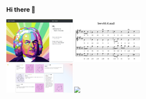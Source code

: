 ### Hi there 👋
<img src="https://github.com/matiasnm/bachChorale/blob/main/readme.png" width="35%" hight="35%"></img>
<img src="https://github.com/matiasnm/voiceCipher/blob/main/bwv666-example.png" width="35%" hight="35%"></img>
<img src="https://github.com/matiasnm/network/blob/main/README.png" width="35%" hight="35%"></img>
<img src="https://github.com/matiasnm/orchestrationChart/blob/master/README.png" width="35%" hight="35%"></img>
<!--
**matiasnm/matiasnm** is a ✨ _special_ ✨ repository because its `README.md` (this file) appears on your GitHub profile.

Here are some ideas to get you started:

- 🔭 I’m currently working on ...
- 🌱 I’m currently learning ...
- 👯 I’m looking to collaborate on ...
- 🤔 I’m looking for help with ...
- 💬 Ask me about ...
- 📫 How to reach me: ...
- 😄 Pronouns: ...
- ⚡ Fun fact: ...
-->
